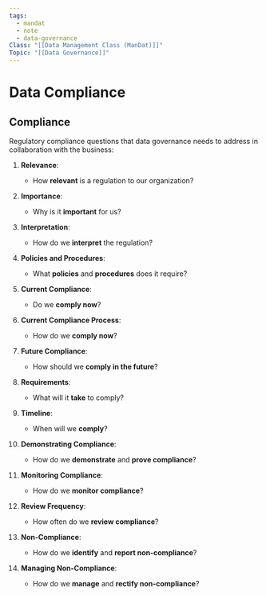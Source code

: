```yaml
---
tags:
  - mandat
  - note
  - data-governance
Class: "[[Data Management Class (ManDat)]]"
Topic: "[[Data Governance]]"
---
```


# Data Compliance

## Compliance
Regulatory compliance questions that data governance needs to address in collaboration with the business:
1. **Relevance**: 
   - How **relevant** is a regulation to our organization?

2. **Importance**: 
   - Why is it **important** for us?

3. **Interpretation**: 
   - How do we **interpret** the regulation?

4. **Policies and Procedures**: 
   - What **policies** and **procedures** does it require?

5. **Current Compliance**: 
   - Do we **comply now**?

6. **Current Compliance Process**: 
   - How do we **comply now**?

7. **Future Compliance**: 
   - How should we **comply in the future**?

8. **Requirements**: 
   - What will it **take** to comply?

9. **Timeline**: 
   - When will we **comply**?

10. **Demonstrating Compliance**: 
    - How do we **demonstrate** and **prove compliance**?

11. **Monitoring Compliance**: 
    - How do we **monitor compliance**?

12. **Review Frequency**: 
    - How often do we **review compliance**?

13. **Non-Compliance**: 
    - How do we **identify** and **report non-compliance**?

14. **Managing Non-Compliance**: 
    - How do we **manage** and **rectify non-compliance**?